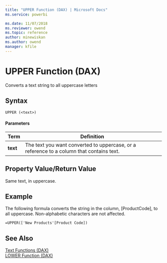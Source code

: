 ```yaml
---
title: "UPPER Function (DAX) | Microsoft Docs"
ms.service: powerbi 

ms.date: 11/07/2018
ms.reviewer: owend
ms.topic: reference
author: minewiskan
ms.author: owend
manager: kfile
---
```

# UPPER Function (DAX)
Converts a text string to all uppercase letters  
  
## Syntax  
  
```dax
UPPER (<text>)  
```
  
#### Parameters  
  
|Term|Definition|  
|--------|--------------|  
|**text**|The text you want converted to uppercase, or a reference to a column that contains text.|  
  
## Property Value/Return Value  
Same text, in uppercase.  
  
## Example  
The following formula converts the string in the column, [ProductCode], to all uppercase. Non-alphabetic characters are not affected.  
  
```dax
=UPPER(['New Products'[Product Code])  
```
  
## See Also  
[Text Functions &#40;DAX&#41;](text-functions-dax.md)  
[LOWER Function &#40;DAX&#41;](lower-function-dax.md)  
  
